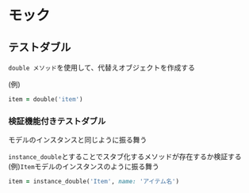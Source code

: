 # モック
## テストダブル
`double メソッド`を使用して、代替えオブジェクトを作成する
   
(例)
```rb
item = double('item')
```
  
### 検証機能付きテストダブル
モデルのインスタンスと同じように振る舞う
  
`instance_double`とすることでスタブ化するメソッドが存在するか検証する
(例)`Item`モデルのインスタンスのように振る舞う
```rb
item = instance_double('Item', name: 'アイテム名')
```
